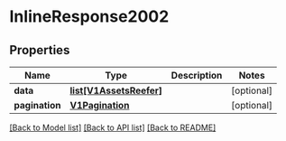 # InlineResponse2002

## Properties
Name | Type | Description | Notes
------------ | ------------- | ------------- | -------------
**data** | [**list[V1AssetsReefer]**](V1AssetsReefer.md) |  | [optional] 
**pagination** | [**V1Pagination**](V1Pagination.md) |  | [optional] 

[[Back to Model list]](../README.md#documentation-for-models) [[Back to API list]](../README.md#documentation-for-api-endpoints) [[Back to README]](../README.md)


